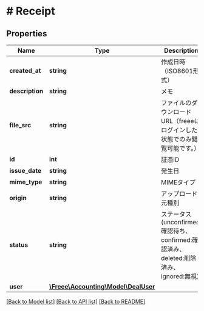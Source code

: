 # # Receipt

## Properties

Name | Type | Description | Notes
------------ | ------------- | ------------- | -------------
**created_at** | **string** | 作成日時（ISO8601形式） | 
**description** | **string** | メモ | [optional] 
**file_src** | **string** | ファイルのダウンロードURL（freeeにログインした状態でのみ閲覧可能です。） | 
**id** | **int** | 証憑ID | 
**issue_date** | **string** | 発生日 | [optional] 
**mime_type** | **string** | MIMEタイプ | 
**origin** | **string** | アップロード元種別 | 
**status** | **string** | ステータス(unconfirmed:確認待ち、confirmed:確認済み、deleted:削除済み、ignored:無視) | 
**user** | [**\Freee\Accounting\Model\DealUser**](DealUser.md) |  | 

[[Back to Model list]](../../README.md#documentation-for-models) [[Back to API list]](../../README.md#documentation-for-api-endpoints) [[Back to README]](../../README.md)


